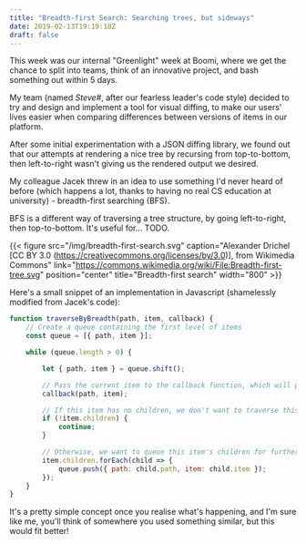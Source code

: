 ```yaml
---
title: "Breadth-first Search: Searching trees, but sideways"
date: 2019-02-13T19:19:18Z
draft: false
---
```


This week was our internal "Greenlight" week at Boomi, where we get the chance to split into teams, think of an innovative project, and bash something out within 5 days.

My team (named *Steve#*, after our fearless leader's code style) decided to try and design and implement a tool for visual diffing, to make our users' lives easier when comparing differences between versions of items in our platform.

After some initial experimentation with a JSON diffing library, we found out that our attempts at rendering a nice tree by recursing from top-to-bottom, then left-to-right wasn't giving us the rendered output we desired.

My colleague Jacek threw in an idea to use something I'd never heard of before (which happens a lot, thanks to having no real CS education at university) - breadth-first searching (BFS). 

BFS is a different way of traversing a tree structure, by going left-to-right, then top-to-bottom. It's useful for... TODO. 

{{< figure src="/img/breadth-first-search.svg" caption="Alexander Drichel [CC BY 3.0 (https://creativecommons.org/licenses/by/3.0)], from Wikimedia Commons" link="https://commons.wikimedia.org/wiki/File:Breadth-first-tree.svg" position="center" title="Breadth-first search" width="800" >}}

Here's a small snippet of an implementation in Javascript (shamelessly modified from Jacek's code):

```js
function traverseByBreadth(path, item, callback) {
    // Create a queue containing the first level of items
    const queue = [{ path, item }];

    while (queue.length > 0) {

        let { path, item } = queue.shift();

        // Pass the current item to the callback function, which will probably build a structure somewhere outside of this method
        callback(path, item);

        // If this item has no children, we don't want to traverse this leaf any further
        if (!item.children) {
            continue;
        }

        // Otherwise, we want to queue this item's children for further traversal
        item.children.forEach(child => {
            queue.push({ path: child.path, item: child.item });
        });
    }
}
```

It's a pretty simple concept once you realise what's happening, and I'm sure like me, you'll think of somewhere you used something similar, but this would fit better!